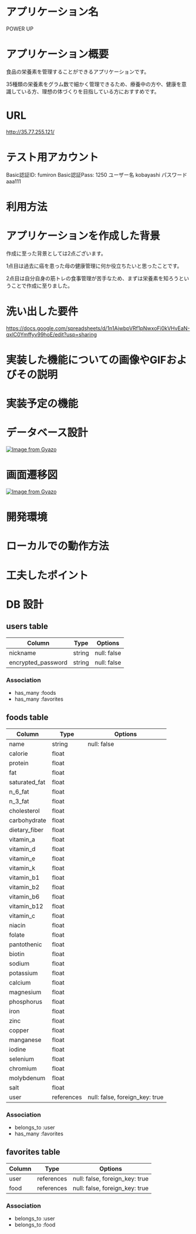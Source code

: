 # アプリケーション名

POWER UP

# アプリケーション概要

食品の栄養素を管理することができるアプリケーションです。

35種類の栄養素をグラム数で細かく管理できるため、療養中の方や、健康を意識している方、理想の体づくりを目指している方におすすめです。

# URL

http://35.77.255.121/

# テスト用アカウント

Basic認証ID: fumiron
Basic認証Pass: 1250
ユーザー名 kobayashi
パスワード aaa111

# 利用方法

# アプリケーションを作成した背景
作成に至った背景としては2点ございます。

1点目は過去に癌を患った母の健康管理に何か役立ちたいと思ったことです。

2点目は自分自身の筋トレの食事管理が苦手なため、まずは栄養素を知ろうということで作成に至りました。

# 洗い出した要件

https://docs.google.com/spreadsheets/d/1n1AjwbpVRf1pNwxoFi0kVHvEaN-qxlC0Ymffyv99hoE/edit?usp=sharing

# 実装した機能についての画像やGIFおよびその説明



# 実装予定の機能

# データベース設計

[![Image from Gyazo](https://i.gyazo.com/30504c3dae7c790266efd578e0b2f6e4.png)](https://gyazo.com/30504c3dae7c790266efd578e0b2f6e4)

# 画面遷移図

[![Image from Gyazo](https://i.gyazo.com/471f07274a1490eb25987d16b129efd5.png)](https://gyazo.com/471f07274a1490eb25987d16b129efd5)

# 開発環境

# ローカルでの動作方法

# 工夫したポイント

# DB 設計

## users table

| Column             | Type     | Options     |
|--------------------|----------|-------------|
| nickname           | string   | null: false |
| encrypted_password | string   | null: false |

### Association

* has_many :foods
* has_many :favorites

## foods table

| Column        | Type       | Options                        |
|---------------|------------|--------------------------------|
| name          | string     | null: false                    |
| calorie       | float      |                                |
| protein       | float      |                                |
| fat           | float      |                                |
| saturated_fat | float      |                                |
| n_6_fat       | float      |                                |
| n_3_fat       | float      |                                |
| cholesterol   | float      |                                |
| carbohydrate  | float      |                                |
| dietary_fiber | float      |                                |
| vitamin_a     | float      |                                |
| vitamin_d     | float      |                                |
| vitamin_e     | float      |                                |
| vitamin_k     | float      |                                |
| vitamin_b1    | float      |                                |
| vitamin_b2    | float      |                                |
| vitamin_b6    | float      |                                |
| vitamin_b12   | float      |                                |
| vitamin_c     | float      |                                |
| niacin        | float      |                                |
| folate        | float      |                                |
| pantothenic   | float      |                                |
| biotin        | float      |                                |
| sodium        | float      |                                |
| potassium     | float      |                                |
| calcium       | float      |                                |
| magnesium     | float      |                                |
| phosphorus    | float      |                                |
| iron          | float      |                                |
| zinc          | float      |                                |
| copper        | float      |                                |
| manganese     | float      |                                |
| iodine        | float      |                                |
| selenium      | float      |                                |
| chromium      | float      |                                |
| molybdenum    | float      |                                |
| salt          | float      |                                |
| user          | references | null: false, foreign_key: true | 

### Association

- belongs_to :user
- has_many :favorites

## favorites table

| Column      | Type       | Options                        |
|-------------|------------|--------------------------------|
| user        | references | null: false, foreign_key: true |
| food        | references | null: false, foreign_key: true |

### Association

- belongs_to :user
- belongs_to :food